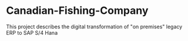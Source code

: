 # Canadian-Fishing-Company
This project describes the digital transformation of "on premises" legacy ERP to SAP S/4 Hana
